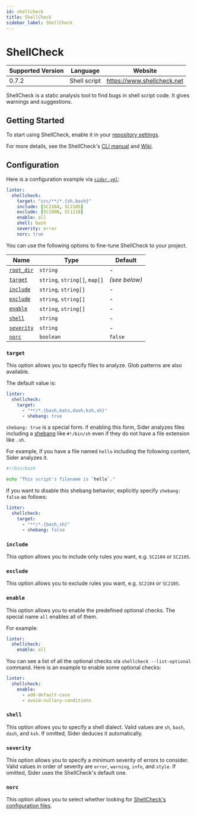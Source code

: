 ```yaml
---
id: shellcheck
title: ShellCheck
sidebar_label: ShellCheck
---
```


# ShellCheck

| Supported Version | Language     | Website                    |
| ----------------- | ------------ | -------------------------- |
| 0.7.2             | Shell script | https://www.shellcheck.net |

ShellCheck is a static analysis tool to find bugs in shell script code. It gives warnings and suggestions.

## Getting Started

To start using ShellCheck, enable it in your [repository settings](../../getting-started/repository-settings.md).

For more details, see the ShellCheck's [CLI manual](https://github.com/koalaman/shellcheck/blob/HEAD/shellcheck.1.md) and [Wiki](https://github.com/koalaman/shellcheck/wiki).

## Configuration

Here is a configuration example via [`sider.yml`](../../getting-started/custom-configuration.md):

```yaml
linter:
  shellcheck:
    target: "src/**/*.{sh,bash}"
    include: [SC2104, SC2105]
    exclude: [SC1000, SC1118]
    enable: all
    shell: bash
    severity: error
    norc: true
```

You can use the following options to fine-tune ShellCheck to your project.

| Name                                                                                  | Type                          | Default       |
| ------------------------------------------------------------------------------------- | ----------------------------- | ------------- |
| [`root_dir`](../../getting-started/custom-configuration.md#linteranalyzer_idroot_dir) | `string`                      | -             |
| [`target`](#target)                                                                   | `string`, `string[]`, `map[]` | _(see below)_ |
| [`include`](#include)                                                                 | `string`, `string[]`          | -             |
| [`exclude`](#exclude)                                                                 | `string`, `string[]`          | -             |
| [`enable`](#enable)                                                                   | `string`, `string[]`          | -             |
| [`shell`](#shell)                                                                     | `string`                      | -             |
| [`severity`](#severity)                                                               | `string`                      | -             |
| [`norc`](#norc)                                                                       | `boolean`                     | `false`       |

### `target`

This option allows you to specify files to analyze. Glob patterns are also available.

The default value is:

```yaml
linter:
  shellcheck:
    target:
      - "**/*.{bash,bats,dash,ksh,sh}"
      - shebang: true
```

`shebang: true` is a special form. if enabling this form, Sider analyzes files including a [shebang](<https://en.wikipedia.org/wiki/Shebang_(Unix)>) like `#!/bin/sh` even if they do not have a file extension like `.sh`.

For example, if you have a file named `hello` including the following content, Sider analyzes it.

```bash
#!/bin/bash

echo "This script's filename is `hello`."
```

If you want to disable this shebang behavior, explicitly specify `shebang: false` as follows:

```yaml
linter:
  shellcheck:
    target:
      - "**/*.{bash,sh}"
      - shebang: false
```

### `include`

This option allows you to include only rules you want, e.g. `SC2104` or `SC2105`.

### `exclude`

This option allows you to exclude rules you want, e.g. `SC2104` or `SC2105`.

### `enable`

This option allows you to enable the predefined optional checks.
The special name `all` enables all of them.

For example:

```yaml
linter:
  shellcheck:
    enable: all
```

You can see a list of all the optional checks via `shellcheck --list-optional` command.
Here is an example to enable some optional checks:

```yaml
linter:
  shellcheck:
    enable:
      - add-default-case
      - avoid-nullary-conditions
```

### `shell`

This option allows you to specify a shell dialect. Valid values are `sh`, `bash`, `dash`, and `ksh`.
If omitted, Sider deduces it automatically.

### `severity`

This option allows you to specify a minimum severity of errors to consider.
Valid values in order of severity are `error`, `warning`, `info`, and `style`.
If omitted, Sider uses the ShellCheck's default one.

### `norc`

This option allows you to select whether looking for [ShellCheck's configuration files](https://github.com/koalaman/shellcheck/blob/HEAD/shellcheck.1.md#rc-files).
